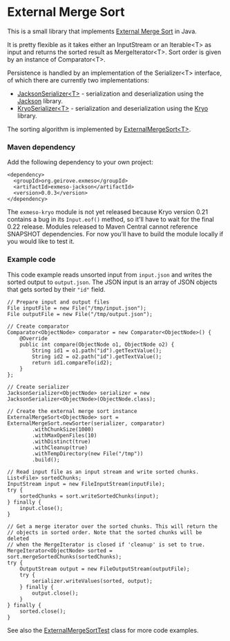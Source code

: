 External Merge Sort
======

This is a small library that implements [External Merge Sort](http://en.wikipedia.org/wiki/External_sorting) in Java. 

It is pretty flexible as it takes either an InputStream or an Iterable&lt;T&gt; as input and returns the sorted result as MergeIterator&lt;T&gt;. Sort order is given by an instance of Comparator&lt;T&gt;.

Persistence is handled by an implementation of the Serializer&lt;T&gt; interface, of which there are currently two implementations:

* [JacksonSerializer&lt;T&gt;](https://github.com/grove/exmeso/blob/master/exmeso-jackson/src/main/java/org/geirove/exmeso/jackson/JacksonSerializer.java) - serialization and deserialization using the [Jackson](http://jackson.codehaus.org/) library.
* [KryoSerializer&lt;T&gt;](https://github.com/grove/exmeso/blob/master/exmeso-kryo/src/main/java/org/geirove/exmeso/kryo/KryoSerializer.java) - serialization and deserialization using the [Kryo](https://code.google.com/p/kryo/) library.

The sorting algorithm is implemented by [ExternalMergeSort&lt;T&gt;](https://github.com/grove/exmeso/blob/master/exmeso-core/src/main/java/org/geirove/exmeso/ExternalMergeSort.java).

### Maven dependency

Add the following dependency to your own project:

    <dependency>
      <groupId>org.geirove.exmeso</groupId>
      <artifactId>exmeso-jackson</artifactId>
      <version>0.0.3</version>
    </dependency>

The <code>exmeso-kryo</code> module is not yet released because Kryo version 0.21 contains a bug in its <code>Input.eof()</code> method, so it'll have to wait for the final 0.22 release. Modules released to Maven Central cannot reference SNAPSHOT dependencies. For now you'll have to build the module locally if you would like to test it.

### Example code

This code example reads unsorted input from <code>input.json</code> and writes the sorted output to <code>output.json</code>. The JSON input is an array of JSON objects that gets sorted by their <code>"id"</code> field.

    // Prepare input and output files
    File inputFile = new File("/tmp/input.json");
    File outputFile = new File("/tmp/output.json");
    
    // Create comparator
    Comparator<ObjectNode> comparator = new Comparator<ObjectNode>() {
        @Override
        public int compare(ObjectNode o1, ObjectNode o2) {
            String id1 = o1.path("id").getTextValue();
            String id2 = o2.path("id").getTextValue();
            return id1.compareTo(id2);
        }
    };
    
    // Create serializer
    JacksonSerializer<ObjectNode> serializer = new JacksonSerializer<ObjectNode>(ObjectNode.class);

    // Create the external merge sort instance
    ExternalMergeSort<ObjectNode> sort = ExternalMergeSort.newSorter(serializer, comparator)
            .withChunkSize(1000)
            .withMaxOpenFiles(10)
            .withDistinct(true)
            .withCleanup(true)
            .withTempDirectory(new File("/tmp"))
            .build();
   
    // Read input file as an input stream and write sorted chunks.
    List<File> sortedChunks;
    InputStream input = new FileInputStream(inputFile);
    try {
        sortedChunks = sort.writeSortedChunks(input);
    } finally {
        input.close();
    }
    
    // Get a merge iterator over the sorted chunks. This will return the
    // objects in sorted order. Note that the sorted chunks will be deleted 
    // when the MergeIterator is closed if 'cleanup' is set to true.
    MergeIterator<ObjectNode> sorted = sort.mergeSortedChunks(sortedChunks);
    try {
        OutputStream output = new FileOutputStream(outputFile);
        try {
            serializer.writeValues(sorted, output);
        } finally {
            output.close();
        }
    } finally {
        sorted.close();
    }


See also the [ExternalMergeSortTest](https://github.com/grove/exmeso/blob/master/exmeso-jackson/src/test/java/org/geirove/exmeso/jackson/ExternalMergeSortTest.java) class for more code examples.

